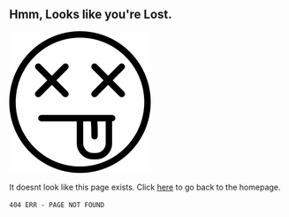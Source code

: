 ## Hmm, Looks like you're Lost.

<img src="img/404img.png" width="256">

It doesnt look like this page exists.
Click [here](index.md) to go back to the homepage.

`404 ERR - PAGE NOT FOUND`
